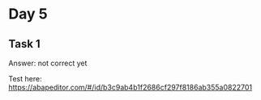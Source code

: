 # Day 5
## Task 1
Answer: not correct yet

Test here: https://abapeditor.com/#/id/b3c9ab4b1f2686cf297f8186ab355a0822701
